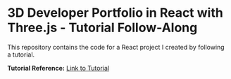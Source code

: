 # 3D Developer Portfolio in React with Three.js - Tutorial Follow-Along

This repository contains the code for a React project I created by following a tutorial. 




**Tutorial Reference:** [Link to Tutorial](https://www.youtube.com/watch?v=FkowOdMjvYo&ab_channel=JavaScriptMastery)